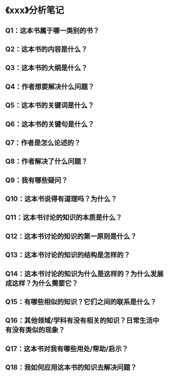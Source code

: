 # 《xxx》分析笔记

## Q1：这本书属于哪一类别的书？

## Q2：这本书的内容是什么？

## Q3：这本书的大纲是什么？

## Q4：作者想要解决什么问题？

## Q5：这本书的关键词是什么？

## Q6：这本书的关键句是什么？

## Q7：作者是怎么论述的？

## Q8：作者解决了什么问题？

## Q9：我有哪些疑问？

## Q10：这本书说得有道理吗？为什么？

## Q11：这本书讨论的知识的本质是什么？

## Q12：这本书讨论的知识的第一原则是什么？

## Q13：这本书讨论的知识的结构是怎样的？

## Q14：这本书讨论的知识为什么是这样的？为什么发展成这样？为什么需要它？

## Q15：有哪些相似的知识？它们之间的联系是什么？

## Q16：其他领域/学科有没有相关的知识？日常生活中有没有类似的现象？

## Q17：这本书对我有哪些用处/帮助/启示？

## Q18：我如何应用这本书的知识去解决问题？
